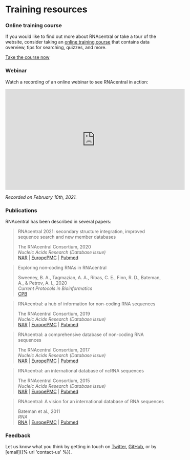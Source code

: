 
# Training resources

### Online training course <a style="cursor: pointer" id="online-training" ng-click="scrollTo('online-training')" name="online-training" class="text-muted smaller"><i class="fa fa-link"></i></a>

If you would like to find out more about RNAcentral or take a tour of the website, consider taking
an [online training course](http://www.ebi.ac.uk/training/online/course/rnacentral-exploring-non-coding-rna-sequences)
that contains data overview, tips for searching, quizzes, and more.

<a href="http://www.ebi.ac.uk/training/online/course/rnacentral-exploring-non-coding-rna-sequences" class="btn btn-primary no-icon">Take the course now</a>

### Webinar <a style="cursor: pointer" id="webinar" ng-click="scrollTo('webinar')" name="webinar" class="text-muted smaller"><i class="fa fa-link"></i></a>

Watch a recording of an online webinar to see RNAcentral in action:

<iframe width="560" height="315" src="https://www.youtube.com/embed/HiwfOa6hwnQ" frameborder="0" allowfullscreen></iframe>

*Recorded on February 10th, 2021.*

### Publications <a style="cursor: pointer" id="papers" ng-click="scrollTo('papers')" name="papers" class="text-muted smaller"><i class="fa fa-link"></i></a>

RNAcentral has been described in several papers:

<blockquote class="callout-info">
  <p>RNAcentral 2021: secondary structure integration, improved sequence search and new member databases</p>
  <footer>The RNAcentral Consortium, 2020</footer>
  <footer><em>Nucleic Acids Research (Database issue)</em></footer>
  <a href="https://doi.org/10.1093/nar/gkaa921">NAR</a> |
  <a href="http://europepmc.org/abstract/MED/33106848">EuropePMC</a> |
  <a href="http://www.ncbi.nlm.nih.gov/pubmed/33106848">Pubmed</a>
</blockquote>

<blockquote>
  <p>Exploring non‐coding RNAs in RNAcentral</p>
  <footer>Sweeney, B. A., Tagmazian, A. A., Ribas, C. E., Finn, R. D., Bateman, A., & Petrov, A. I., 2020</footer>
  <footer><em>Current Protocols in Bioinformatics</em></footer>
  <a href="https://currentprotocols.onlinelibrary.wiley.com/doi/full/10.1002/cpbi.104">CPB</a>
</blockquote>

<blockquote>
  <p>RNAcentral: a hub of information for non-coding RNA sequences</p>
  <footer>The RNAcentral Consortium, 2019</footer>
  <footer><em>Nucleic Acids Research (Database issue)</em></footer>
  <a href="https://doi.org/10.1093/nar/gky1034">NAR</a> |
  <a href="http://europepmc.org/abstract/MED/30395267">EuropePMC</a> |
  <a href="http://www.ncbi.nlm.nih.gov/pubmed/30395267">Pubmed</a>
</blockquote>

<blockquote>
  <p>RNAcentral: a comprehensive database of non-coding RNA sequences</p>
  <footer>The RNAcentral Consortium, 2017</footer>
  <footer><em>Nucleic Acids Research (Database issue)</em></footer>
  <a href="http://nar.oxfordjournals.org/content/45/D1/D128.full">NAR</a> |
  <a href="http://europepmc.org/abstract/MED/27794554">EuropePMC</a> |
  <a href="http://www.ncbi.nlm.nih.gov/pubmed/27794554">Pubmed</a>
</blockquote>

<blockquote>
  <p>RNAcentral: an international database of ncRNA sequences</p>
  <footer>The RNAcentral Consortium, 2015</footer>
  <footer><em>Nucleic Acids Research (Database issue)</em></footer>
  <a href="http://nar.oxfordjournals.org/content/43/D1/D123.full">NAR</a> |
  <a href="http://europepmc.org/articles/PMC4384043">EuropePMC</a> |
  <a href="http://www.ncbi.nlm.nih.gov/pubmed/25352543">Pubmed</a>
</blockquote>

<blockquote>
  <p>RNAcentral: A vision for an international database of RNA sequences</p>
  <footer>Bateman et al., 2011</footer>
  <footer><em>RNA</em></footer>
  <a href="http://rnajournal.cshlp.org/cgi/pmidlookup?view=long&pmid=21940779">RNA</a> |
  <a href="http://europepmc.org/abstract/MED/21940779">EuropePMC</a> |
  <a href="http://www.ncbi.nlm.nih.gov/pubmed/21940779">Pubmed</a>  
</blockquote>

### Feedback <a style="cursor: pointer" id="feedback" ng-click="scrollTo('feedback')" name="feedback" class="text-muted smaller"><i class="fa fa-link"></i></a>

Let us know what you think by getting in touch on [Twitter](https://twitter.com/rnacentral),
[GitHub](https://github.com/RNAcentral/rnacentral-webcode/issues/new), or by [email]({% url 'contact-us' %}).
